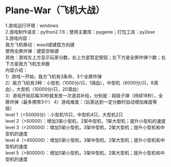 # Plane-War（飞机大战）                               
1.游戏运行环境：windows                               
2.游戏制作语言：python2.7.6；使用主要库：pygame；打包工具：py2exe                            
3.游戏内容：             
  我方飞机移动：wasd或键盘方向键                               
  使用全屏炸弹：键盘空格键      
  其他：游戏左上方显示玩家分数，右上方是暂定按钮；左下方是全屏炸弹个数；右下方是我方飞机生命数                
  内容介绍：         
  1）游戏一开始，我方飞机有3条命，3个全屏炸弹     
  2）敌方飞机有3种：小型机（1000分/只，1滴血），中型机（6000分/只，8滴血），大型机（10000分/只，20滴血）     
  3）游戏开始后每30秒就发放一次道具补给，分别是：超级子弹（持续18秒），全屏炸弹（最多携带3个）
  4）游戏难度：（玩家达到一定分数时自动增加难度等级）     
      level 1（<50000分）：小型机15只，中型机4只，大型机2只           
      level 2（>50000）：增加3架小型机，2架中型机，1架大型机；提升小型机的速度     
      level 3（>200000）：增加5架小型机，3架中型机，2架大型机；提升小型机和中型机的速度  
      level 4（>450000）：增加5架小型机，3架中型机，2架大型机；提升小型机和中型机的速度  
      level 5（>800000）：增加5架小型机，3架中型机，2架大型机；提升小型机和中型机的速度  
